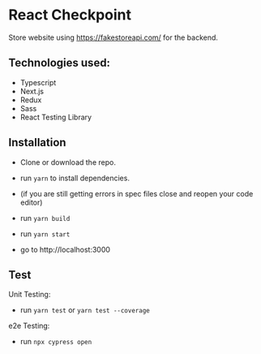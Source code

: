 # React Checkpoint

Store website using https://fakestoreapi.com/ for the backend.

## Technologies used:

- Typescript
- Next.js
- Redux
- Sass
- React Testing Library

## Installation

- Clone or download the repo.

- run `yarn` to install dependencies.

- (if you are still getting errors in spec files close and reopen your code editor)

- run `yarn build`

- run `yarn start`

- go to http://localhost:3000

## Test

Unit Testing:

- run `yarn test` or `yarn test --coverage`

e2e Testing:

- run `npx cypress open`
